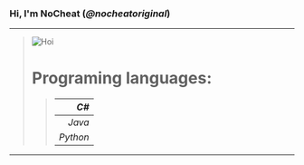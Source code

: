 ### Hi, I'm __NoCheat__ (_@nocheatoriginal_)

---

> ![](https://abload.de/img/macpfpdyko4.png "Hoi")
> 
> # Programing languages: 
>> |     _C#_ |
>> |---------:|
>> |   _Java_ |
>> | _Python_ |
---
